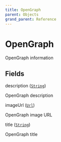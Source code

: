 ```yaml
---
title: OpenGraph
parent: Objects
grand_parent: Reference
---
```


# OpenGraph

OpenGraph information

## Fields

<div class="field-entry ">
  <span id="description" class="field-name anchored">description (<code><a href="/docs/reference/scalar/string">String</a></code>)</span>

  <div class="description-wrapper">
   <p>OpenGraph description</p>

  </div>
</div>

<div class="field-entry ">
  <span id="imageurl" class="field-name anchored">imageUrl (<code><a href="/docs/reference/scalar/url">Url</a></code>)</span>

  <div class="description-wrapper">
   <p>OpenGraph image URL</p>

  </div>
</div>

<div class="field-entry ">
  <span id="title" class="field-name anchored">title (<code><a href="/docs/reference/scalar/string">String</a></code>)</span>

  <div class="description-wrapper">
   <p>OpenGraph title</p>

  </div>
</div>

